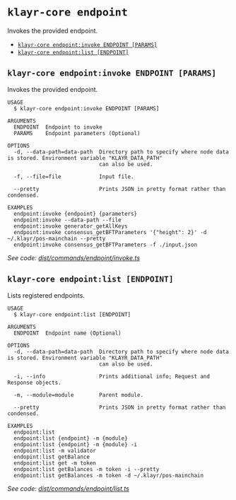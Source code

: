 `klayr-core endpoint`
=====================

Invokes the provided endpoint.

* [`klayr-core endpoint:invoke ENDPOINT [PARAMS]`](#klayr-core-endpointinvoke-endpoint-params)
* [`klayr-core endpoint:list [ENDPOINT]`](#klayr-core-endpointlist-endpoint)

## `klayr-core endpoint:invoke ENDPOINT [PARAMS]`

Invokes the provided endpoint.

```
USAGE
  $ klayr-core endpoint:invoke ENDPOINT [PARAMS]

ARGUMENTS
  ENDPOINT  Endpoint to invoke
  PARAMS    Endpoint parameters (Optional)

OPTIONS
  -d, --data-path=data-path  Directory path to specify where node data is stored. Environment variable "KLAYR_DATA_PATH"
                             can also be used.

  -f, --file=file            Input file.

  --pretty                   Prints JSON in pretty format rather than condensed.

EXAMPLES
  endpoint:invoke {endpoint} {parameters}
  endpoint:invoke --data-path --file
  endpoint:invoke generator_getAllKeys
  endpoint:invoke consensus_getBFTParameters '{"height": 2}' -d ~/.klayr/pos-mainchain --pretty
  endpoint:invoke consensus_getBFTParameters -f ./input.json
```

_See code: [dist/commands/endpoint/invoke.ts](https://github.com/klayrhq/klayr-core/blob/v4.1.6/dist/commands/endpoint/invoke.ts)_

## `klayr-core endpoint:list [ENDPOINT]`

Lists registered endpoints.

```
USAGE
  $ klayr-core endpoint:list [ENDPOINT]

ARGUMENTS
  ENDPOINT  Endpoint name (Optional)

OPTIONS
  -d, --data-path=data-path  Directory path to specify where node data is stored. Environment variable "KLAYR_DATA_PATH"
                             can also be used.

  -i, --info                 Prints additional info; Request and Response objects.

  -m, --module=module        Parent module.

  --pretty                   Prints JSON in pretty format rather than condensed.

EXAMPLES
  endpoint:list
  endpoint:list {endpoint} -m {module}
  endpoint:list {endpoint} -m {module} -i
  endpoint:list -m validator
  endopint:list getBalance
  endpoint:list get -m token 
  endpoint:list getBalances -m token -i --pretty
  endpoint:list getBalances -m token -d ~/.klayr/pos-mainchain
```

_See code: [dist/commands/endpoint/list.ts](https://github.com/klayrhq/klayr-core/blob/v4.1.6/dist/commands/endpoint/list.ts)_
